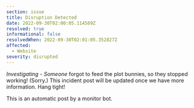 ```yaml
---
section: issue
title: Disruption Detected
date: 2022-09-30T02:00:05.114569Z
resolved: true
informational: false
resolvedWhen: 2022-09-30T02:01:05.352827Z
affected:
  - Website
severity: disrupted
---
```

*Investigating* - _Someone_ forgot to feed the plot bunnies, so they stopped working! (Sorry.) This incident post will be updated once we have more information. Hang tight!

This is an automatic post by a monitor bot.
        